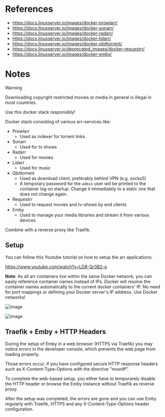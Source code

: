 # References

- https://docs.linuxserver.io/images/docker-prowlarr/
- https://docs.linuxserver.io/images/docker-sonarr/
- https://docs.linuxserver.io/images/docker-radarr/
- https://docs.linuxserver.io/images/docker-lidarr/
- https://docs.linuxserver.io/images/docker-qbittorrent/
- https://docs.linuxserver.io/deprecated_images/docker-requestrr/
- https://docs.linuxserver.io/images/docker-emby/

# Notes

> [!WARNING]
> Downloading copyright restricted movies or media in general is illegal in most countries.
>
>  Use this docker stack responsibly!

Docker stack consisting of various arr-services like:

- Prowlarr
  - Used as indexer for torrent links
- Sonarr
  - Used for tv shows
- Radarr
  - Used for movies
- Lidarr
  - Used for music    
- Qbittorrent
  - Used as download client, preferably behind VPN (e.g. socks5)
  - A temporary password for the `admin` user will be printed to the container log on startup. Change it immediately to a static one that does not change again.
- Requestrr
  - Used to request movies and tv-shows by end clients 
- Emby
  - Used to manage your media libraries and stream it from various devices
 
Combine with a reverse proxy like Traefik.

## Setup

You can follow this Youtube tutorial on how to setup the arr applications:

https://www.youtube.com/watch?v=LD8-Qr3B2-o

**Note**:  As all arr containers live within the same Docker network, you can easily reference container names instead of IPs. Docker will resolve the container names automatically to the current docker containers' IP. No need for port mappings or defining your Docker server's IP address. Use Docker networks!

![image](https://github.com/Haxxnet/Compose-Examples/assets/21357789/8915f9f3-081f-41d2-9c5e-bdf9553e09c2)

![image](https://github.com/Haxxnet/Compose-Examples/assets/21357789/94de5802-3b26-420b-bb1d-ac82cd5a5cfb)

## Traefik + Emby + HTTP Headers

During the setup of Emby in a web browser (HTTPS via Traefik) you may notice errors in the developer console, which prevents the web page from loading properly.

Those errors occur, if you have configured secure HTTP response headers such as X-Content-Type-Options with the directive "nosniff".

To complete the web-based setup, you either have to temporarely disable the HTTP header or browse the Emby instance without Traefik as reverse proxy. 

After the setup was completed, the errors are gone and you can use Emby regularly with Traefik, HTTPS and any X-Content-Type-Options header configuration.
